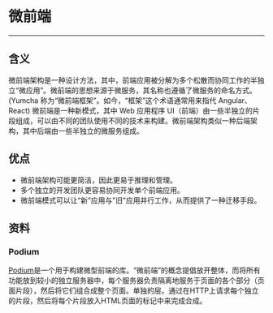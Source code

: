 # 微前端
---

## 含义
微前端架构是一种设计方法，其中，前端应用被分解为多个松散而协同工作的半独立“微应用”。微前端的思想来源于微服务，其名称也遵循了微服务的命名方式。
(Yumcha 称为“微前端框架”。如今，“框架”这个术语通常用来指代 Angular、React)
微前端是一种新模式，其中 Web 应用程序 UI（前端）由一些半独立的片段组成，可以由不同的团队使用不同的技术来构建。微前端架构类似一种后端架构，其中后端由一些半独立的微服务组成。

## 优点
- 微前端架构可能更简洁，因此更易于推理和管理。
- 多个独立的开发团队更容易协同开发单个前端应用。
- 微前端模式可以让“新”应用与"旧"应用并行工作，从而提供了一种迁移手段。

## 资料
### Podium
[Podium](https://podium-lib.io/)是一个用于构建微型前端的库。“微前端”的概念提倡放开整体，而将所有功能放到较小的独立服务器中，每个服务器负责隔离地服务于页面的各个部分（页面片段），然后将它们组合成整个页面。单独的层。通过在HTTP上请求每个独立的片段，然后将每个片段放入HTML页面的标记中来完成合成。
